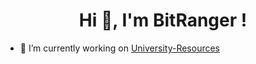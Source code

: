 <h1 align="center">Hi 👋, I'm BitRanger !</h1>

- 🔭 I’m currently working on [University-Resources](https://b1tranger.github.io/oUITS-Resources/)
